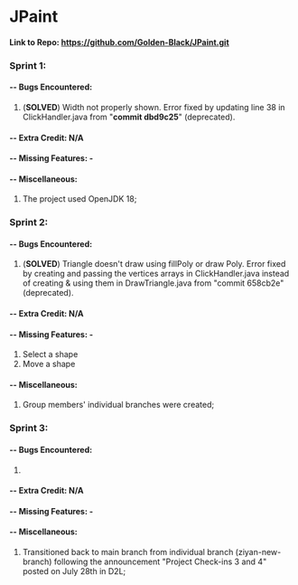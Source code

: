 # JPaint
#### Link to Repo: https://github.com/Golden-Black/JPaint.git 

### Sprint 1:
#### -- Bugs Encountered: 
1. (<b>SOLVED</b>) Width not properly shown. Error fixed by updating line 38 in ClickHandler.java from  "<b>commit dbd9c25</b>" (deprecated). 
#### -- Extra Credit: N/A
#### -- Missing Features: - 
#### -- Miscellaneous: 
1. The project used OpenJDK 18;


### Sprint 2:
#### -- Bugs Encountered:
1. (<b>SOLVED</b>) Triangle doesn't draw using fillPoly or draw Poly.
   Error fixed by creating and passing the vertices arrays in ClickHandler.java instead of creating & using them in DrawTriangle.java from "commit 658cb2e" (deprecated).
#### -- Extra Credit: N/A
#### -- Missing Features: -
1. Select a shape
2. Move a shape

#### -- Miscellaneous:
1. Group members' individual branches were created;

### Sprint 3:
#### -- Bugs Encountered:
1. 
#### -- Extra Credit: N/A
#### -- Missing Features: -
#### -- Miscellaneous:
1. Transitioned back to main branch from individual branch (ziyan-new-branch) following the announcement "Project Check-ins 3 and 4" posted on July 28th in D2L;